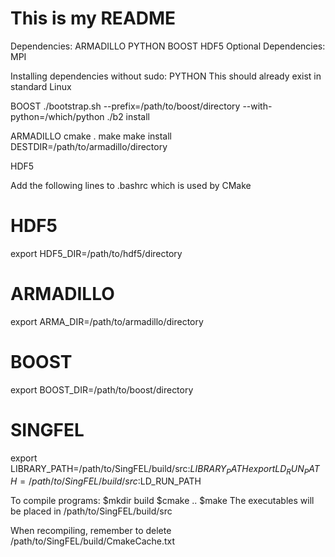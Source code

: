 # This is my README

Dependencies:
ARMADILLO
PYTHON
BOOST
HDF5
Optional Dependencies:
MPI

Installing dependencies without sudo:
PYTHON
This should already exist in standard Linux

BOOST
./bootstrap.sh --prefix=/path/to/boost/directory --with-python=/which/python
./b2 install

ARMADILLO
cmake .
make
make install DESTDIR=/path/to/armadillo/directory

HDF5


Add the following lines to .bashrc which is used by CMake
# HDF5
export HDF5_DIR=/path/to/hdf5/directory
# ARMADILLO
export ARMA_DIR=/path/to/armadillo/directory
# BOOST
export BOOST_DIR=/path/to/boost/directory

# SINGFEL
export LIBRARY_PATH=/path/to/SingFEL/build/src:$LIBRARY_PATH
export LD_RUN_PATH=/path/to/SingFEL/build/src:$LD_RUN_PATH

To compile programs:
$mkdir build
$cmake ..
$make
The executables will be placed in /path/to/SingFEL/build/src

When recompiling, remember to delete /path/to/SingFEL/build/CmakeCache.txt
